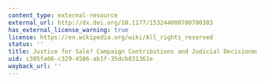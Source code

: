 ```yaml
---
content_type: external-resource
external_url: http://dx.doi.org/10.1177/153244000700700303
has_external_license_warning: true
license: https://en.wikipedia.org/wiki/All_rights_reserved
status: ''
title: Justice for Sale? Campaign Contributions and Judicial Decisionmaking
uid: c305fa06-c329-4586-ab1f-35dcb831361e
wayback_url: ''
---
```

